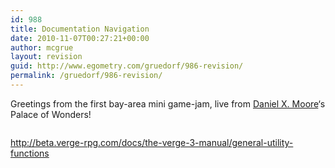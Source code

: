 ```yaml
---
id: 988
title: Documentation Navigation
date: 2010-11-07T00:27:21+00:00
author: mcgrue
layout: revision
guid: http://www.egometry.com/gruedorf/986-revision/
permalink: /gruedorf/986-revision/
---
```

Greetings from the first bay-area mini game-jam, live from [Daniel X. Moore](http://strd6.com/)&#8216;s Palace of Wonders!

<img src=http://www.egometry.com/i/2010/11/2010-11-07.png alt="" />

http://beta.verge-rpg.com/docs/the-verge-3-manual/general-utility-functions